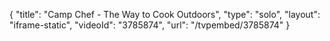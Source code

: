 {
    "title": "Camp Chef - The Way to Cook Outdoors",
    "type": "solo",
    "layout": "iframe-static",
    "videoId": "3785874",
    "url": "\/tvpembed\/3785874"
}